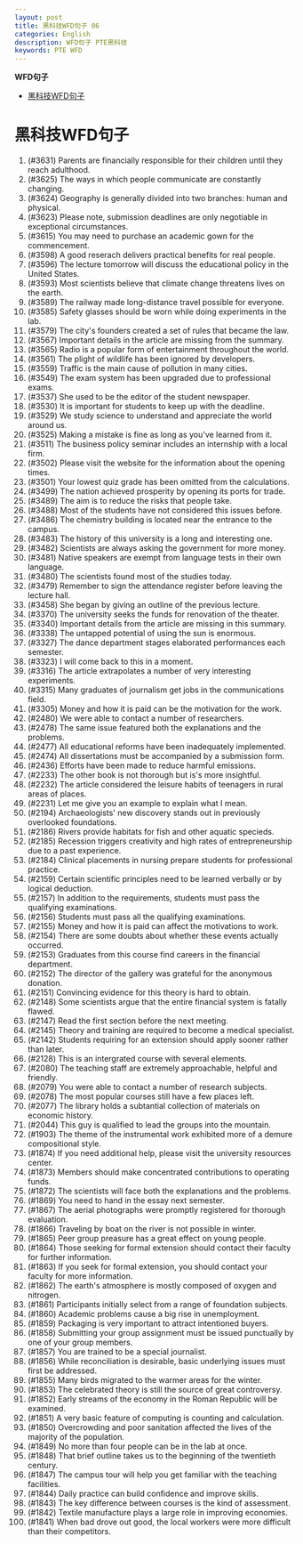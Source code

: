 ```yaml
---
layout: post
title: 黑科技WFD句子 06
categories: English
description: WFD句子 PTE黑科技
keywords: PTE WFD
---
```


<!-- START doctoc generated TOC please keep comment here to allow auto update -->
<!-- DON'T EDIT THIS SECTION, INSTEAD RE-RUN doctoc TO UPDATE -->
**WFD句子**

- [黑科技WFD句子](#%E9%BB%91%E7%A7%91%E6%8A%80wfd%E5%8F%A5%E5%AD%90)

<!-- END doctoc generated TOC please keep comment here to allow auto update -->


# 黑科技WFD句子
1. (#3631) Parents are financially responsible for their children until they reach adulthood.
2. (#3625) The ways in which people communicate are constantly changing.
3. (#3624) Geography is generally divided into two branches: human and physical.
4. (#3623) Please note, submission deadlines are only negotiable in exceptional circumstances.
5. (#3615) You may need to purchase an academic gown for the commencement.
6. (#3598) A good reserach delivers practical benefits for real people.
7. (#3596) The lecture tomorrow will discuss the educational policy in the United States.
8. (#3593) Most scientists believe that climate change threatens lives on the earth.
9. (#3589) The railway made long-distance travel possible for everyone.
10. (#3585) Safety glasses should be worn while doing experiments in the lab.
11. (#3579) The city's founders created a set of rules that became the law.
12. (#3567) Important details in the article are missing from the summary.
13. (#3565) Radio is a popular form of entertainment throughout the world.
14. (#3561) The plight of wildlife has been ignored by developers.
15. (#3559) Traffic is the main cause of pollution in many cities.
16. (#3549) The exam system has been upgraded due to professional exams.
17. (#3537) She used to be the editor of the student newspaper.
18. (#3530) It is important for students to keep up with the deadline.
19. (#3529) We study science to understand and appreciate the world around us.
20. (#3525) Making a mistake is fine as long as you've learned from it.
21. (#3511) The business policy seminar includes an internship with a local firm.
22. (#3502) Please visit the website for the information about the opening times.
23. (#3501) Your lowest quiz grade has been omitted from the calculations.
24. (#3499) The nation achieved prosperity by opening its ports for trade.
25. (#3489) The aim is to reduce the risks that people take.
26. (#3488) Most of the students have not considered this issues before.
27. (#3486) The chemistry building is located near the entrance to the campus.
28. (#3483) The history of this university is a long and interesting one.
29. (#3482) Scientists are always asking the government for more money.
30. (#3481) Native speakers are exempt from language tests in their own language.
31. (#3480) The scientists found most of the studies today.
32. (#3479) Remember to sign the attendance register before leaving the lecture hall.
33. (#3458) She began by giving an outline of the previous lecture.
34. (#3370) The university seeks the funds for renovation of the theater.
35. (#3340) Important details from the article are missing in this summary.
36. (#3338) The untapped potential of using the sun is enormous.
37. (#3327) The dance department stages elaborated performances each semester.
38. (#3323) I will come back to this in a moment.
39. (#3316) The article extrapolates a number of very interesting experiments.
40. (#3315) Many graduates of journalism get jobs in the communications field.
41. (#3305) Money and how it is paid can be the motivation for the work.
42. (#2480) We were able to contact a number of researchers.
43. (#2478) The same issue featured both the explanations and the problems.
44. (#2477) All educational reforms have been inadequately implemented.
45. (#2474) All dissertations must be accompanied by a submission form.
46. (#2436) Efforts have been made to reduce harmful emissions.
47. (#2233) The other book is not thorough but is's more insightful.
48. (#2232) The article considered the leisure habits of teenagers in rural areas of places.
49. (#2231) Let me give you an example to explain what I mean.
50. (#2194) Archaeologists' new discovery stands out in previously overlooked foundations.
51. (#2186) Rivers provide habitats for fish and other aquatic specieds.
52. (#2185) Recession triggers creativity and high rates of entrepreneurship due to a past experience.
53. (#2184) Clinical placements in nursing prepare students for professional practice.
54. (#2159) Certain scientific principles need to be learned verbally or by logical deduction.
55. (#2157) In addition to the requirements, students must pass the qualifying examinations.
56. (#2156) Students must pass all the qualifying examinations.
57. (#2155) Money and how it is paid can affect the motivations to work.
58. (#2154) There are some doubts about whether these events actually occurred.
59. (#2153) Graduates from this course find careers in the financial department.
60. (#2152) The director of the gallery was grateful for the anonymous donation.
61. (#2151) Convincing evidence for this theory is hard to obtain.
62. (#2148) Some scientists argue that the entire financial system is fatally flawed.
63. (#2147) Read the first section before the next meeting.
64. (#2145) Theory and training are required to become a medical specialist.
65. (#2142) Students requiring for an extension should apply sooner rather than later.
66. (#2128) This is an intergrated course with several elements.
67. (#2080) The teaching staff are extremely approachable, helpful and friendly.
68. (#2079) You were able to contact a number of research subjects.
69. (#2078) The most popular courses still have a few places left.
70. (#2077) The library holds a subtantial collection of materials on economic history.
71. (#2044) This guy is qualified to lead the groups into the mountain.
72. (#1903) The theme of the instrumental work exhibited more of a demure compositional style.
73. (#1874) If you need additional help, please visit the university resources center.
74. (#1873) Members should make concentrated contributions to operating funds.
75. (#1872) The scientists will face both the explanations and the problems.
76. (#1869) You need to hand in the essay next semester.
77. (#1867) The aerial photographs were promptly registered for thorough evaluation.
78. (#1866) Traveling by boat on the river is not possible in winter.
79. (#1865) Peer group preasure has a great effect on young people.
80. (#1864) Those seeking for formal extension should contact their faculty for further information.
81. (#1863) If you seek for formal extension, you should contact your faculty for more information.
82. (#1862) The earth's atmosphere is mostly composed of oxygen and nitrogen.
83. (#1861) Participants initially select from a range of foundation subjects.
84. (#1860) Academic problems cause a big rise in unemployment.
85. (#1859) Packaging is very important to attract intentioned buyers.
86. (#1858) Submitting your group assignment must be issued punctually by one of your group members.
87. (#1857) You are trained to be a special journalist.
88. (#1856) While reconciliation is desirable, basic underlying issues must first be addressed.
89. (#1855) Many birds migrated to the warmer areas for the winter.
90. (#1853) The celebrated theory is still the source of great controversy.
91. (#1852) Early streams of the economy in the Roman Republic will be examined.
92. (#1851) A very basic feature of computing is counting and calculation.
93. (#1850) Overcrowding and poor sanitation affected the lives of the majority of the population.
94. (#1849) No more than four people can be in the lab at once.
95. (#1848) That brief outline takes us to the beginning of the twentieth century.
96. (#1847) The campus tour will help you get familiar with the teaching facilities.
97. (#1844) Daily practice can build confidence and improve skills.
98. (#1843) The key difference between courses is the kind of assessment.
99. (#1842) Textile manufacture plays a large role in improving economies.
100. (#1841) When bad drove out good, the local workers were more difficult than their competitors.

